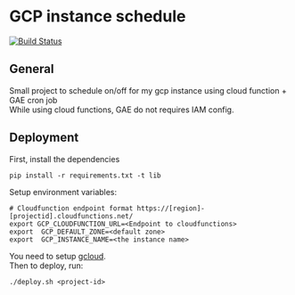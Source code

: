 # GCP instance schedule


[![Build Status](https://travis-ci.org/Hitamashi/gcp-instance-schedule.svg?branch=master)](https://travis-ci.org/Hitamashi/gcp-instance-schedule)

## General
Small project to schedule on/off for my gcp instance using cloud function + GAE cron job  
While using cloud functions, GAE do not requires IAM config.

## Deployment
First, install the dependencies
```
pip install -r requirements.txt -t lib
```

Setup environment variables:
```
# Cloudfunction endpoint format https://[region]-[projectid].cloudfunctions.net/
export GCP_CLOUDFUNCTION_URL=<Endpoint to cloudfunctions>
export  GCP_DEFAULT_ZONE=<default zone>
export  GCP_INSTANCE_NAME=<the instance name>
```

You need to setup [gcloud](https://cloud.google.com/sdk/install).  
Then to deploy, run:
```
./deploy.sh <project-id>
```
